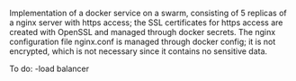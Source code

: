 Implementation of a docker service on a swarm, consisting of 5 replicas of a nginx server with https access; the SSL certificates for https access are created with OpenSSL and managed through docker secrets. The nginx configuration file nginx.conf is managed through docker config; it is not encrypted, which is not necessary since it contains no sensitive data.

To do: -load balancer 

